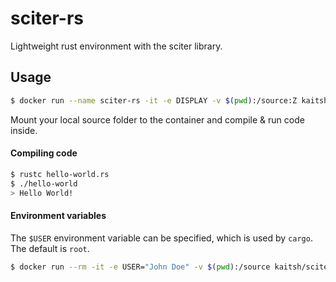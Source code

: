 # sciter-rs

Lightweight rust environment with the sciter library.

## Usage

```sh
$ docker run --name sciter-rs -it -e DISPLAY -v $(pwd):/source:Z kaitsh/sciter-rs
```

Mount your local source folder to the container and compile & run code inside.

#### Compiling code

```sh
$ rustc hello-world.rs
$ ./hello-world
> Hello World!
```

#### Environment variables

The `$USER` environment variable can be specified, which is used by `cargo`. The default is `root`.

```sh
$ docker run --rm -it -e USER="John Doe" -v $(pwd):/source kaitsh/sciter-rs
```

